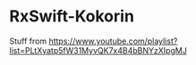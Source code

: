 # RxSwift-Kokorin
Stuff from https://www.youtube.com/playlist?list=PLtXyatp5fW31MyvQK7x4B4bBNYzXIpgMJ
